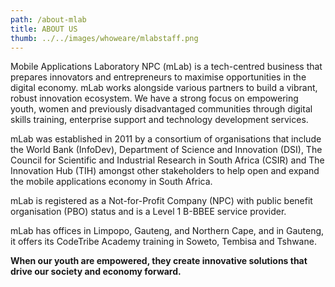 ```yaml
---
path: /about-mlab
title: ABOUT US
thumb: ../../images/whoweare/mlabstaff.png
---
```

Mobile Applications Laboratory NPC (mLab) is a tech-centred business that prepares innovators and entrepreneurs to maximise opportunities in the digital economy. mLab works alongside various partners to build a vibrant, robust innovation ecosystem. We have a strong focus on empowering youth, women and previously disadvantaged communities through digital skills training, enterprise support and technology development services.

mLab was established in 2011 by a consortium of organisations that include the World Bank (InfoDev), Department of Science and Innovation (DSI), The Council for Scientific and Industrial Research in South Africa (CSIR) and The Innovation Hub (TIH) amongst other stakeholders to help open and expand the mobile applications economy in South Africa. 

mLab is registered as a Not-for-Profit Company (NPC) with public benefit organisation (PBO) status and is a Level 1 B-BBEE service provider. 

mLab has offices in Limpopo, Gauteng, and Northern Cape, and in Gauteng, it offers its CodeTribe Academy training in Soweto, Tembisa and Tshwane.

**When our youth are empowered, they create innovative solutions that drive our society and economy forward.**
